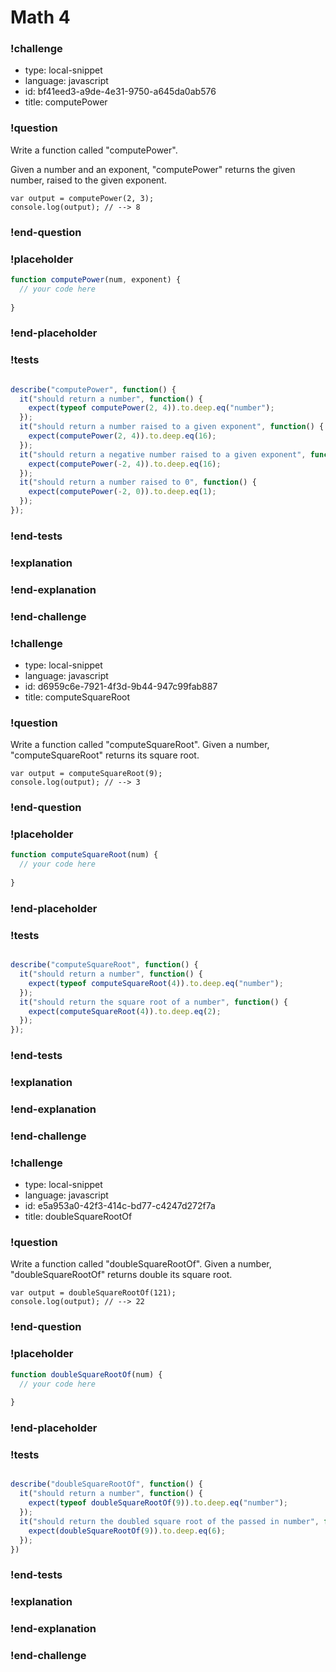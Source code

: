 # Math 4

### !challenge

* type: local-snippet
* language: javascript
* id: bf41eed3-a9de-4e31-9750-a645da0ab576
* title: computePower

### !question

Write a function called "computePower".

Given a number and an exponent, "computePower" returns the given number, raised to the given exponent.

```
var output = computePower(2, 3);
console.log(output); // --> 8
```

### !end-question

### !placeholder

```js
function computePower(num, exponent) {
  // your code here
  
}
```

### !end-placeholder

### !tests

```js

describe("computePower", function() {
  it("should return a number", function() {
    expect(typeof computePower(2, 4)).to.deep.eq("number");
  });
  it("should return a number raised to a given exponent", function() {
    expect(computePower(2, 4)).to.deep.eq(16);
  });
  it("should return a negative number raised to a given exponent", function() {
    expect(computePower(-2, 4)).to.deep.eq(16);
  });
  it("should return a number raised to 0", function() {
    expect(computePower(-2, 0)).to.deep.eq(1);
  });
});

```

### !end-tests

### !explanation

### !end-explanation

### !end-challenge

### !challenge

* type: local-snippet
* language: javascript
* id: d6959c6e-7921-4f3d-9b44-947c99fab887
* title: computeSquareRoot

### !question

Write a function called "computeSquareRoot".
Given a number, "computeSquareRoot" returns its square root.

```
var output = computeSquareRoot(9);
console.log(output); // --> 3
```

### !end-question

### !placeholder

```js
function computeSquareRoot(num) {
  // your code here
  
}
```

### !end-placeholder

### !tests

```js

describe("computeSquareRoot", function() {
  it("should return a number", function() {
    expect(typeof computeSquareRoot(4)).to.deep.eq("number");
  });
  it("should return the square root of a number", function() {
    expect(computeSquareRoot(4)).to.deep.eq(2);
  });
});


```

### !end-tests

### !explanation

### !end-explanation

### !end-challenge

### !challenge

* type: local-snippet
* language: javascript
* id: e5a953a0-42f3-414c-bd77-c4247d272f7a
* title: doubleSquareRootOf

### !question

Write a function called "doubleSquareRootOf".
Given a number, "doubleSquareRootOf" returns double its square root.

```
var output = doubleSquareRootOf(121);
console.log(output); // --> 22
```

### !end-question

### !placeholder

```js
function doubleSquareRootOf(num) {
  // your code here
  
}
```

### !end-placeholder

### !tests

```js

describe("doubleSquareRootOf", function() {
  it("should return a number", function() {
    expect(typeof doubleSquareRootOf(9)).to.deep.eq("number");
  });
  it("should return the doubled square root of the passed in number", function() {
    expect(doubleSquareRootOf(9)).to.deep.eq(6);
  });
})

```

### !end-tests

### !explanation

### !end-explanation

### !end-challenge
